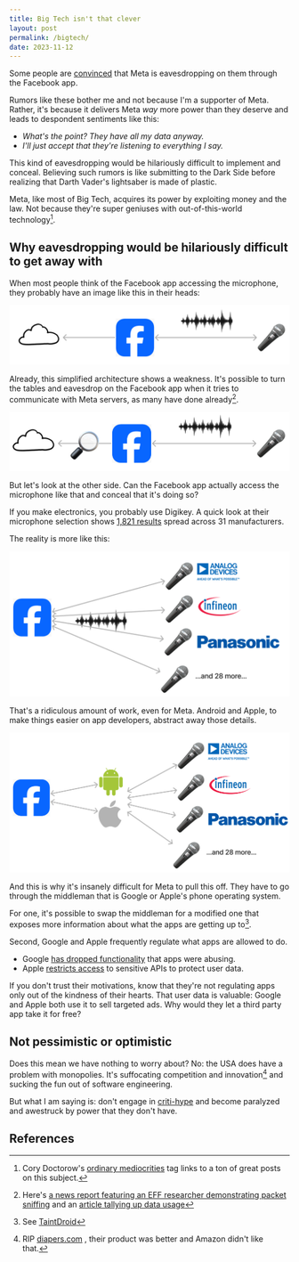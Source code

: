 ```yaml
---
title: Big Tech isn't that clever
layout: post
permalink: /bigtech/
date: 2023-11-12
---
```

Some people are [convinced](https://www.reddit.com/r/privacy/comments/xvhfmw/facebook_is_listening_really/) that Meta is eavesdropping on them through the Facebook app. 

Rumors like these bother me and not because I'm a supporter of Meta. Rather, it's because it delivers Meta *way* more power than they deserve and leads to despondent sentiments like this: 
- *What's the point? They have all my data anyway.*
- *I'll just accept that they're listening to everything I say.*

This kind of eavesdropping would be hilariously difficult to implement and conceal. Believing such rumors is like submitting to the Dark Side before realizing that Darth Vader's lightsaber is made of plastic. 

Meta, like most of Big Tech, acquires its power by exploiting money and the law. Not because they're super geniuses with out-of-this-world technology[^1]. 

## Why eavesdropping would be hilariously difficult to get away with

When most people think of the Facebook app accessing the microphone, they probably have an image like this in their heads:

![fb-to-internet-1](/assets/fb-to-internet-1.png)

Already, this simplified architecture shows a weakness. It's possible to turn the tables and eavesdrop on the Facebook app when it tries to communicate with Meta servers, as many have done already[^2]. 

![fb-to-internet-packet-sniff](/assets/fb-to-internet-packet-sniff.png)

But let's look at the other side. Can the Facebook app actually access the microphone like that and conceal that it's doing so? 

If you make electronics, you probably use Digikey. A quick look at their microphone selection shows [1,821 results](https://www.digikey.com/en/products/filter/microphones/158) spread across 31 manufacturers. 

The reality is more like this:

![fb-app-microphone-chaos](/assets/fb-app-microphone-chaos.png)

That's a ridiculous amount of work, even for Meta. Android and Apple, to make things easier on app developers, abstract away those details. 

![fb-to-app-platform-to-mic](/assets/fb-to-app-platform-to-mic.png)

And this is why it's insanely difficult for Meta to pull this off. They have to go through the middleman that is Google or Apple's phone operating system. 

For one, it's possible to swap the middleman for a modified one that exposes more information about what the apps are getting up to[^3].  

Second, Google and Apple frequently regulate what apps are allowed to do. 
- Google [has dropped functionality](https://www.adweek.com/programmatic/google-quietly-cuts-access-to-api-exposing-sensitive-user-data/) that apps were abusing. 
- Apple [restricts access](https://www.securityweek.com/apple-lists-apis-that-developers-can-only-use-for-good-reason/) to sensitive APIs to protect user data. 

If you don't trust their motivations, know that they're not regulating apps only out of the kindness of their hearts. That user data is valuable: Google and Apple both use it to sell targeted ads. Why would they let a third party app take it for free? 

## Not pessimistic or optimistic

Does this mean we have nothing to worry about? No: the USA does have a problem with monopolies. It's suffocating competition and innovation[^4] and sucking the fun out of software engineering. 

But what I am saying is: don't engage in [criti-hype](https://sts-news.medium.com/youre-doing-it-wrong-notes-on-criticism-and-technology-hype-18b08b4307e5) and become paralyzed and awestruck by power that they don't have. 


## References

[^1]: Cory Doctorow's [ordinary mediocrities](https://pluralistic.net/tag/ordinary-mediocrities/) tag links to a ton of great posts on this subject. 
[^2]: Here's [a news report featuring an EFF researcher demonstrating packet sniffing](https://www.cbsnews.com/video/are-smartphones-eavesdropping-and-targeting-us-with-ads/)  and an [article tallying up data usage](https://newatlas.com/computers/facebook-not-secretly-listening-conversations/) 
[^3]: See [TaintDroid](http://www.appanalysis.org) 
[^4]: RIP [diapers.com](https://arstechnica.com/tech-policy/2020/07/emails-detail-amazons-plan-to-crush-a-startup-rival-with-price-cuts/) , their product was better and Amazon didn't like that. 

